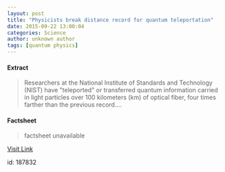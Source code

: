 ```yaml
---
layout: post
title: "Physicists break distance record for quantum teleportation"
date: 2015-09-22 13:00:04
categories: Science
author: unknown author
tags: [quantum physics]
---
```



#### Extract
>Researchers at the National Institute of Standards and Technology (NIST) have "teleported" or transferred quantum information carried in light particles over 100 kilometers (km) of optical fiber, four times farther than the previous record....

#### Factsheet
>factsheet unavailable

[Visit Link](http://phys.org/news/2015-09-physicists-distance-quantum-teleportation.html)

id:  187832


